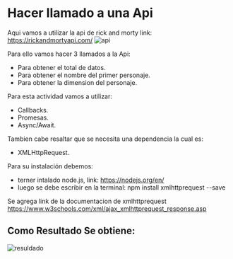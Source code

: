 # Hacer llamado a una Api
Aqui vamos a utilizar la api de rick and morty 
link: https://rickandmortyapi.com/
![api](https://user-images.githubusercontent.com/68518858/110502429-2efc4a80-80c9-11eb-9497-4efbc63b7a9c.PNG)

Para ello vamos hacer 3 llamados a la Api:
- Para obtener el total de datos.
- Para obtener el nombre del primer personaje.
- Para obtener la dimension del personaje.

Para esta actividad vamos a utilizar:
- Callbacks.
- Promesas.
- Async/Await.

Tambien cabe resaltar que se necesita una dependencia la cual es:
- XMLHttpRequest. 

Para su instalación debemos:
- terner intalado node.js,  link:   https://nodejs.org/en/
- luego se debe escribir en la terminal: npm install xmlhttprequest --save

Se agrega link de la documentacion de xmlhttprequest https://www.w3schools.com/xml/ajax_xmlhttprequest_response.asp

## Como Resultado Se obtiene:
![resuldado](https://user-images.githubusercontent.com/68518858/110505326-09bd0b80-80cc-11eb-93e8-05358cb8e666.PNG)
